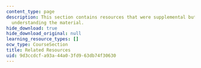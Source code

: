 ```yaml
---
content_type: page
description: This section contains resources that were supplemental but helpful to
  understanding the material.
hide_download: true
hide_download_original: null
learning_resource_types: []
ocw_type: CourseSection
title: Related Resources
uid: 9d3ccdcf-a93a-44a0-3fd9-63db74f30630
---
```

